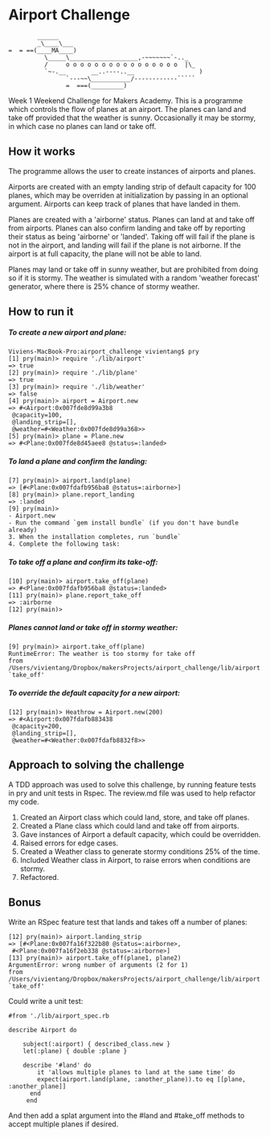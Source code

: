 Airport Challenge
=================

```
        ______
        _\____\___
=  = ==(____MA____)
          \_____\___________________,-~~~~~~~`-.._
          /     o o o o o o o o o o o o o o o o  |\_
          `~-.__       __..----..__                  )
                `---~~\___________/------------`````
                =  ===(_________)

```

Week 1 Weekend Challenge for Makers Academy. This is a programme which controls the flow of planes at an airport. The planes can land and take off provided that the weather is sunny. Occasionally it may be stormy, in which case no planes can land or take off.

How it works
---------
The programme allows the user to create instances of airports and planes.

Airports are created with an empty landing strip of default capacity for 100 planes, which may be overriden at initialization by passing in an optional argument. Airports can keep track of planes that have landed in them.  

Planes are created with a 'airborne' status. Planes can land at and take off from airports. Planes can also confirm landing and take off by reporting their status as being 'airborne' or 'landed'. Taking off will fail if the plane is not in the airport, and landing will fail if the plane is not airborne. If the airport is at full capacity, the plane will not be able to land. 

Planes may land or take off in sunny weather, but are prohibited from doing so if it is stormy. The weather is simulated with a random 'weather forecast' generator, where there is 25% chance of stormy weather. 

How to run it
-------
##### To create a new airport and plane:
```
Viviens-MacBook-Pro:airport_challenge vivientang$ pry
[1] pry(main)> require './lib/airport'
=> true
[2] pry(main)> require './lib/plane'
=> true
[3] pry(main)> require './lib/weather'
=> false
[4] pry(main)> airport = Airport.new
=> #<Airport:0x007fde8d99a3b8
 @capacity=100,
 @landing_strip=[],
 @weather=#<Weather:0x007fde8d99a368>>
[5] pry(main)> plane = Plane.new
=> #<Plane:0x007fde8d45aee8 @status=:landed>
```
##### To land a plane and confirm the landing:
```
[7] pry(main)> airport.land(plane)
=> [#<Plane:0x007fdafb956ba8 @status=:airborne>]
[8] pry(main)> plane.report_landing
=> :landed
[9] pry(main)>
- Airport.new 
- Run the command `gem install bundle` (if you don't have bundle already)
3. When the installation completes, run `bundle`
4. Complete the following task:
```
##### To take off a plane and confirm its take-off:
```
[10] pry(main)> airport.take_off(plane)
=> #<Plane:0x007fdafb956ba8 @status=:landed>
[11] pry(main)> plane.report_take_off
=> :airborne
[12] pry(main)>
```
##### Planes cannot land or take off in stormy weather:
```
[9] pry(main)> airport.take_off(plane)
RuntimeError: The weather is too stormy for take off
from /Users/vivientang/Dropbox/makersProjects/airport_challenge/lib/airport.rb:24:in `take_off'
```
##### To override the default capacity for a new airport:
```
[12] pry(main)> Heathrow = Airport.new(200)
=> #<Airport:0x007fdafb883438
 @capacity=200,
 @landing_strip=[],
 @weather=#<Weather:0x007fdafb8832f8>>
 ```
Approach to solving the challenge
-----
A TDD approach was used to solve this challenge, by running feature tests in pry and unit tests in Rspec. 
The review.md file was used to help refactor my code.

1. Created an Airport class which could land, store, and take off planes.
2. Created a Plane class which could land and take off from airports.
3. Gave instances of Airport a default capacity, which could be overridden.
4. Raised errors for edge cases. 
5. Created a Weather class to generate stormy conditions 25% of the time.
6. Included Weather class in Airport, to raise errors when conditions are stormy.
7. Refactored. 

Bonus
-----
Write an RSpec feature test that lands and takes off a number of planes:
```
[12] pry(main)> airport.landing_strip
=> [#<Plane:0x007fa16f322b80 @status=:airborne>,
 #<Plane:0x007fa16f2eb338 @status=:airborne>]
[13] pry(main)> airport.take_off(plane1, plane2)
ArgumentError: wrong number of arguments (2 for 1)
from /Users/vivientang/Dropbox/makersProjects/airport_challenge/lib/airport.rb:21:in `take_off'
```
Could write a unit test:
```
#from './lib/airport_spec.rb

describe Airport do

    subject(:airport) { described_class.new }
    let(:plane) { double :plane }
    
    describe '#land' do
        it 'allows multiple planes to land at the same time' do
        expect(airport.land(plane, :another_plane)).to eq [[plane, :another_plane]]
      end
     end
```
And then add a splat argument into the #land and #take_off methods to accept multiple planes if desired.
